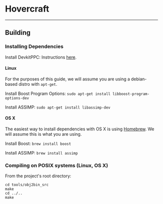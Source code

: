 # Hovercraft #
---

## Building ##

### Installing Dependencies ###

Install DevkitPPC: Instructions [here](http://devkitpro.org/wiki/Getting_Started/devkitPPC).

#### Linux ####

For the purposes of this guide, we will assume you are using a debian-based distro with `apt-get`. 

Install Boost Program Options: `sudo apt-get install libboost-program-options-dev`

Install ASSIMP: `sudo apt-get install libassimp-dev`

#### OS X ####

The easiest way to install dependencies with OS X is using [Homebrew](http://brew.sh). We will assume this is what you are using.

Install Boost: `brew install boost`

Install ASSIMP: `brew install assimp`

### Compiling on POSIX systems (Linux, OS X) ###

From the project's root directory:

```
cd tools/obj2bin_src
make
cd ../..
make
```
